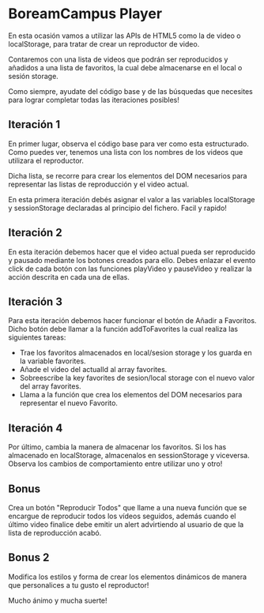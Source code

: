 # BoreamCampus Player

En esta ocasión vamos a utilizar las APIs de HTML5 como la de video o localStorage, para tratar
de crear un reproductor de video. 

Contaremos con una lista de videos que podrán ser reproducidos y añadidos a una lista 
de favoritos, la cual debe almacenarse en el local o sesión storage.

Como siempre, ayudate del código base y de las búsquedas que necesites para lograr
completar todas las iteraciones posibles!


## Iteración 1

En primer lugar, observa el código base para ver como esta estructurado. 
Como puedes ver, tenemos una lista con los nombres de los videos que utilizara el reproductor.

Dicha lista, se recorre para crear los elementos del DOM necesarios para representar
las listas de reproducción y el video actual. 

En esta primera iteración debés asignar el valor a las variables localStorage y sessionStorage
declaradas al principio del fichero. Facil y rapido!

## Iteración 2

En esta iteración debemos hacer que el video actual pueda ser reproducido y pausado mediante
los botones creados para ello. Debes enlazar el evento click de cada botón con 
las funciones playVideo y pauseVideo y realizar la acción descrita en cada una de ellas.
 
## Iteración 3

Para esta iteración debemos hacer funcionar el botón de Añadir a Favoritos. Dicho botón 
debe llamar a la función addToFavorites la cual realiza las siguientes tareas:
 - Trae los favoritos almacenados en local/sesion storage y los guarda en la variable favorites.
 - Añade el video del actualId al array favorites.
 - Sobreescribe la key favorites de sesion/local storage con el nuevo valor del array
 favorites.
 - Llama a la función que crea los elementos del DOM necesarios para representar el nuevo Favorito.
  
## Iteración 4

Por último, cambia la manera de almacenar los favoritos. Si los has almacenado en localStorage, almacenalos en sessionStorage y 
viceversa. Observa los cambios de comportamiento entre utilizar uno y otro!

## Bonus

Crea un botón "Reproducir Todos" que llame a una nueva función que se encargue de reproducir 
todos los vídeos seguidos, además cuando el último video finalice debe emitir un alert advirtiendo al usuario
de que la lista de reproducción acabó.

## Bonus 2

Modifica los estilos y forma de crear los elementos dinámicos de manera que personalices 
a tu gusto el reproductor!


Mucho ánimo y mucha suerte!
